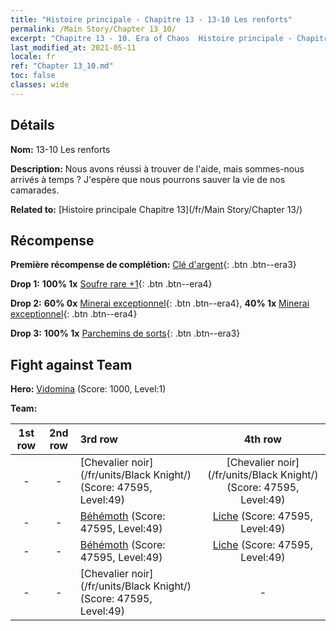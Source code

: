 ```yaml
---
title: "Histoire principale - Chapitre 13 - 13-10 Les renforts"
permalink: /Main Story/Chapter 13_10/
excerpt: "Chapitre 13 - 10. Era of Chaos  Histoire principale - Chapitre 13_10. 13-10 Les renforts"
last_modified_at: 2021-05-11
locale: fr
ref: "Chapter 13_10.md"
toc: false
classes: wide
---
```


## Détails

 **Nom:** 13-10 Les renforts

 **Description:** Nous avons réussi à trouver de l'aide, mais sommes-nous arrivés à temps ? J'espère que nous pourrons sauver la vie de nos camarades.

 **Related to:** [Histoire principale Chapitre 13](/fr/Main Story/Chapter 13/)

## Récompense

 **Première récompense de complétion:** [Clé d'argent](/ItemsFR/con_693/){: .btn .btn--era3}

 **Drop 1:** **100% 1x** [Soufre rare +1](/ItemsFR/mat_43/){: .btn .btn--era4}

 **Drop 2:** **60% 0x** [Minerai exceptionnel](/ItemsFR/mat_33/){: .btn .btn--era4}, **40% 1x** [Minerai exceptionnel](/ItemsFR/mat_33/){: .btn .btn--era4}

 **Drop 3:** **100% 1x** [Parchemins de sorts](/ItemsFR/con_694/){: .btn .btn--era3}


## Fight against Team
 **Hero:** [Vidomina](/fr/heroes/Vidomina/) (Score: 1000, Level:1)

 **Team:**


  | 1st row | 2nd row | 3rd row | 4th row |
  |:----:|:----:|:----|:----:|
  | - | - | [Chevalier noir](/fr/units/Black Knight/) (Score: 47595, Level:49)  | [Chevalier noir](/fr/units/Black Knight/) (Score: 47595, Level:49)  |
  | - | - | [Béhémoth](/fr/units/Behemoth/) (Score: 47595, Level:49)  | [Liche](/fr/units/Lich/) (Score: 47595, Level:49)  |
  | - | - | [Béhémoth](/fr/units/Behemoth/) (Score: 47595, Level:49)  | [Liche](/fr/units/Lich/) (Score: 47595, Level:49)  |
  | - | - | [Chevalier noir](/fr/units/Black Knight/) (Score: 47595, Level:49)  | - |


